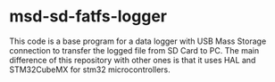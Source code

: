 # msd-sd-fatfs-logger


This code is a base program for a data logger with USB Mass Storage connection to transfer the logged file from SD Card to PC. The main difference of this repository with other ones is that it uses HAL and STM32CubeMX for stm32 microcontrollers.


